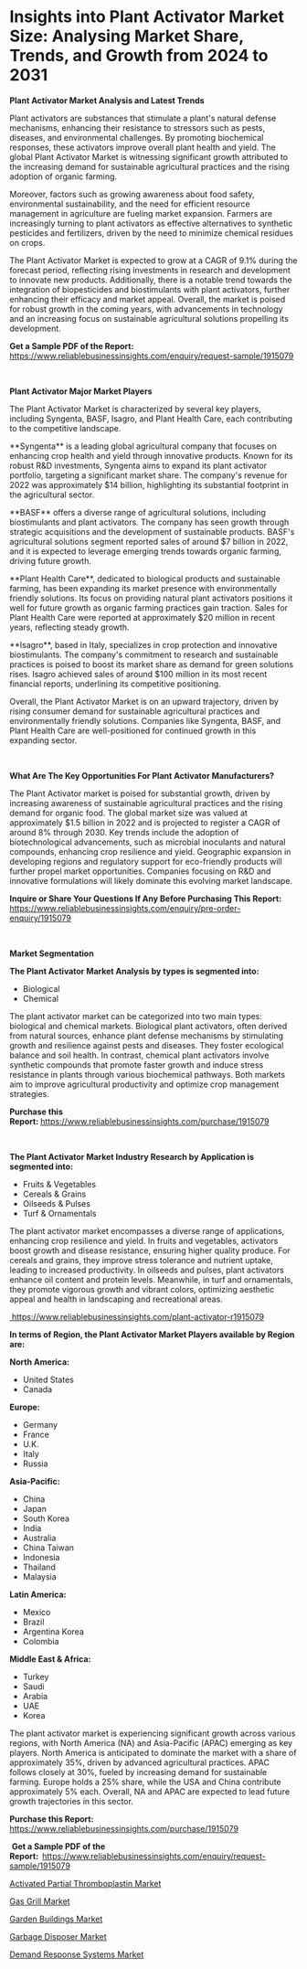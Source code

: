 <p><h1>Insights into Plant Activator Market Size: Analysing Market Share, Trends, and Growth from 2024 to 2031</h1></p><p><strong>Plant Activator Market Analysis and Latest Trends</strong></p>
<p><p>Plant activators are substances that stimulate a plant's natural defense mechanisms, enhancing their resistance to stressors such as pests, diseases, and environmental challenges. By promoting biochemical responses, these activators improve overall plant health and yield. The global Plant Activator Market is witnessing significant growth attributed to the increasing demand for sustainable agricultural practices and the rising adoption of organic farming. </p><p>Moreover, factors such as growing awareness about food safety, environmental sustainability, and the need for efficient resource management in agriculture are fueling market expansion. Farmers are increasingly turning to plant activators as effective alternatives to synthetic pesticides and fertilizers, driven by the need to minimize chemical residues on crops. </p><p>The Plant Activator Market is expected to grow at a CAGR of 9.1% during the forecast period, reflecting rising investments in research and development to innovate new products. Additionally, there is a notable trend towards the integration of biopesticides and biostimulants with plant activators, further enhancing their efficacy and market appeal. Overall, the market is poised for robust growth in the coming years, with advancements in technology and an increasing focus on sustainable agricultural solutions propelling its development.</p></p>
<p><strong>Get a Sample PDF of the Report:&nbsp;</strong> <a href="https://www.reliablebusinessinsights.com/enquiry/request-sample/1915079?utm_campaign=84&utm_medium=2&utm_source=Github&utm_content=ia&utm_term=13112024&utm_id=plant-activator">https://www.reliablebusinessinsights.com/enquiry/request-sample/1915079</a></p>
<p>&nbsp;</p>
<p><strong>Plant Activator Major Market Players</strong></p>
<p><p>The Plant Activator Market is characterized by several key players, including Syngenta, BASF, Isagro, and Plant Health Care, each contributing to the competitive landscape.</p><p>**Syngenta** is a leading global agricultural company that focuses on enhancing crop health and yield through innovative products. Known for its robust R&D investments, Syngenta aims to expand its plant activator portfolio, targeting a significant market share. The company's revenue for 2022 was approximately $14 billion, highlighting its substantial footprint in the agricultural sector.</p><p>**BASF** offers a diverse range of agricultural solutions, including biostimulants and plant activators. The company has seen growth through strategic acquisitions and the development of sustainable products. BASF's agricultural solutions segment reported sales of around $7 billion in 2022, and it is expected to leverage emerging trends towards organic farming, driving future growth.</p><p>**Plant Health Care**, dedicated to biological products and sustainable farming, has been expanding its market presence with environmentally friendly solutions. Its focus on providing natural plant activators positions it well for future growth as organic farming practices gain traction. Sales for Plant Health Care were reported at approximately $20 million in recent years, reflecting steady growth.</p><p>**Isagro**, based in Italy, specializes in crop protection and innovative biostimulants. The company's commitment to research and sustainable practices is poised to boost its market share as demand for green solutions rises. Isagro achieved sales of around $100 million in its most recent financial reports, underlining its competitive positioning.</p><p>Overall, the Plant Activator Market is on an upward trajectory, driven by rising consumer demand for sustainable agricultural practices and environmentally friendly solutions. Companies like Syngenta, BASF, and Plant Health Care are well-positioned for continued growth in this expanding sector.</p></p>
<p>&nbsp;</p>
<p><strong>What Are The Key Opportunities For Plant Activator Manufacturers?</strong></p>
<p><p>The Plant Activator market is poised for substantial growth, driven by increasing awareness of sustainable agricultural practices and the rising demand for organic food. The global market size was valued at approximately $1.5 billion in 2022 and is projected to register a CAGR of around 8% through 2030. Key trends include the adoption of biotechnological advancements, such as microbial inoculants and natural compounds, enhancing crop resilience and yield. Geographic expansion in developing regions and regulatory support for eco-friendly products will further propel market opportunities. Companies focusing on R&D and innovative formulations will likely dominate this evolving market landscape.</p></p>
<p><strong>Inquire or Share Your Questions If Any Before Purchasing This Report:</strong> <a href="https://www.reliablebusinessinsights.com/enquiry/pre-order-enquiry/1915079?utm_campaign=84&utm_medium=2&utm_source=Github&utm_content=ia&utm_term=13112024&utm_id=plant-activator">https://www.reliablebusinessinsights.com/enquiry/pre-order-enquiry/1915079</a></p>
<p>&nbsp;</p>
<p><strong>Market Segmentation</strong></p>
<p><strong>The Plant Activator Market Analysis by types is segmented into:</strong></p>
<p><ul><li>Biological</li><li>Chemical</li></ul></p>
<p><p>The plant activator market can be categorized into two main types: biological and chemical markets. Biological plant activators, often derived from natural sources, enhance plant defense mechanisms by stimulating growth and resilience against pests and diseases. They foster ecological balance and soil health. In contrast, chemical plant activators involve synthetic compounds that promote faster growth and induce stress resistance in plants through various biochemical pathways. Both markets aim to improve agricultural productivity and optimize crop management strategies.</p></p>
<p><strong>Purchase this Report:&nbsp;</strong><a href="https://www.reliablebusinessinsights.com/purchase/1915079?utm_campaign=84&utm_medium=2&utm_source=Github&utm_content=ia&utm_term=13112024&utm_id=plant-activator">https://www.reliablebusinessinsights.com/purchase/1915079</a></p>
<p>&nbsp;</p>
<p><strong>The Plant Activator Market Industry Research by Application is segmented into:</strong></p>
<p><ul><li>Fruits & Vegetables</li><li>Cereals & Grains</li><li>Oilseeds & Pulses</li><li>Turf & Ornamentals</li></ul></p>
<p><p>The plant activator market encompasses a diverse range of applications, enhancing crop resilience and yield. In fruits and vegetables, activators boost growth and disease resistance, ensuring higher quality produce. For cereals and grains, they improve stress tolerance and nutrient uptake, leading to increased productivity. In oilseeds and pulses, plant activators enhance oil content and protein levels. Meanwhile, in turf and ornamentals, they promote vigorous growth and vibrant colors, optimizing aesthetic appeal and health in landscaping and recreational areas.</p></p>
<p><a href="https://www.reliablebusinessinsights.com/plant-activator-r1915079?utm_campaign=84&utm_medium=2&utm_source=Github&utm_content=ia&utm_term=13112024&utm_id=plant-activator">&nbsp;https://www.reliablebusinessinsights.com/plant-activator-r1915079</a></p>
<p><strong>In terms of Region, the Plant Activator Market Players available by Region are:</strong></p>
<p>
    <p> <strong> North America: </strong>
        <ul>
            <li>United States</li>
            <li>Canada</li>
        </ul>
        </p> 
    <p> <strong> Europe: </strong>
        <ul>
            <li>Germany</li>
            <li>France</li>
            <li>U.K.</li>
            <li>Italy</li>
            <li>Russia</li>
        </ul>
        </p> 
    <p> <strong> Asia-Pacific: </strong>
        <ul>
            <li>China</li>
            <li>Japan</li>
            <li>South Korea</li>
            <li>India</li>
            <li>Australia</li>
            <li>China Taiwan</li>
            <li>Indonesia</li>
            <li>Thailand</li>
            <li>Malaysia</li>
        </ul>
        </p> 
    <p> <strong> Latin America: </strong>
        <ul>
            <li>Mexico</li>
            <li>Brazil</li>
            <li>Argentina Korea</li>
            <li>Colombia</li>
        </ul>
        </p> 
    <p> <strong> Middle East & Africa: </strong>
        <ul>
            <li>Turkey</li>
            <li>Saudi</li>
            <li>Arabia</li>
            <li>UAE</li>
            <li>Korea</li>
        </ul>
    </p>
    </p>
<p><p>The plant activator market is experiencing significant growth across various regions, with North America (NA) and Asia-Pacific (APAC) emerging as key players. North America is anticipated to dominate the market with a share of approximately 35%, driven by advanced agricultural practices. APAC follows closely at 30%, fueled by increasing demand for sustainable farming. Europe holds a 25% share, while the USA and China contribute approximately 5% each. Overall, NA and APAC are expected to lead future growth trajectories in this sector.</p></p>
<p><strong>Purchase this Report: </strong><a href="https://www.reliablebusinessinsights.com/purchase/1915079?utm_campaign=84&utm_medium=2&utm_source=Github&utm_content=ia&utm_term=13112024&utm_id=plant-activator">https://www.reliablebusinessinsights.com/purchase/1915079</a></p>
<p>&nbsp;<strong>Get a Sample PDF of the Report:&nbsp;&nbsp;</strong><a href="https://www.reliablebusinessinsights.com/enquiry/request-sample/1915079?utm_campaign=84&utm_medium=2&utm_source=Github&utm_content=ia&utm_term=13112024&utm_id=plant-activator">https://www.reliablebusinessinsights.com/enquiry/request-sample/1915079</a></p>
<p><strong></strong></p>
<p><p><a href="https://issuu.com/reportprime-2/docs/activated-partial-thromboplastin-ma_90c57479bb22b3?utm_campaign=84&utm_medium=2&utm_source=Github&utm_content=ia&utm_term=13112024&utm_id=plant-activator">Activated Partial Thromboplastin Market</a></p><p><a href="https://www.linkedin.com/pulse/global-perspectives-gas-grill-market-trends-challenges-forecast-1ecrf?utm_campaign=84&utm_medium=2&utm_source=Github&utm_content=ia&utm_term=13112024&utm_id=plant-activator">Gas Grill Market</a></p><p><a href="https://www.linkedin.com/pulse/top-trends-transforming-garden-buildings-market-2024-2031-nkmof?utm_campaign=84&utm_medium=2&utm_source=Github&utm_content=ia&utm_term=13112024&utm_id=plant-activator">Garden Buildings Market</a></p><p><a href="https://www.linkedin.com/pulse/garbage-disposer-market-size-type-product-global-industry-analysis-izcff?utm_campaign=84&utm_medium=2&utm_source=Github&utm_content=ia&utm_term=13112024&utm_id=plant-activator">Garbage Disposer Market</a></p><p><a href="https://issuu.com/reportprime-2/docs/demand-response-systems-market-size_6c1fb450d74a28?utm_campaign=84&utm_medium=2&utm_source=Github&utm_content=ia&utm_term=13112024&utm_id=plant-activator">Demand Response Systems Market</a></p></p>